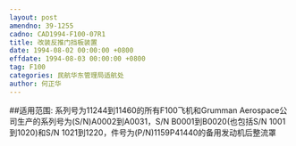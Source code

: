 ```yaml
---
layout: post
amendno: 39-1255
cadno: CAD1994-F100-07R1
title: 改装反推门挡板装置
date: 1994-08-02 00:00:00 +0800
effdate: 1994-08-03 00:00:00 +0800
tag: F100
categories: 民航华东管理局适航处
author: 何正华
---
```


##适用范围:
系列号为11244到11460的所有F100飞机和Grumman Aerospace公司生产的系列号为(S/N)A0002到A0031，S/N B0001到B0020(也包括S/N 1001到1020)和S/N 1021到1220，件号为(P/N)1159P41440的备用发动机后整流罩

